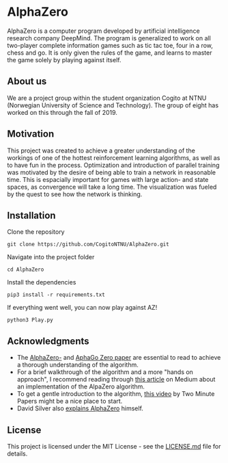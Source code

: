 # AlphaZero
AlphaZero is a computer program developed by artificial intelligence research company DeepMind. The program is generalized to work on all two-player complete information games such as tic tac toe, four in a row, chess and go. It is only given the rules of the game, and learns to master the game solely by playing against itself.

## About us
We are a project group within the student organization Cogito at NTNU (Norwegian University of Science and Technology). The group of eight has worked on this through the fall of 2019.

## Motivation
This project was created to achieve a greater understanding of the workings of one of the hottest reinforcement learning algorithms, as well as to have fun in the process. Optimization and introduction of parallel training was motivated by the desire of being able to train a network in reasonable time. This is espacially important for games with large action- and state spaces, as convergence will take a long time. The visualization was fueled by the quest to see how the network is thinking.

## Installation
Clone the repository
```
git clone https://github.com/CogitoNTNU/AlphaZero.git
```
Navigate into the project folder
```
cd AlphaZero
```
Install the dependencies
```
pip3 install -r requirements.txt
```
If everything went well, you can now play against AZ!
```
python3 Play.py
```

## Acknowledgments
* The [AlphaZero-](https://deepmind.com/documents/260/alphazero_preprint.pdf "AlphaZero paper by D. Silver et al.") and [AphaGo Zero paper](https://deepmind.com/documents/119/agz_unformatted_nature.pdf "AlphaGo Zero paper by D. Silver et al.") are essential to read to achieve a thorough understanding of the algorithm. 
* For a brief walkthrough of the algorithm and a more "hands on approach", I recommend reading through [this article](https://medium.com/oracledevs/lessons-from-implementing-alphazero-7e36e9054191 "Lessons From Implementing AlphaZero") on Medium about an implementation of the AlpaZero algorithm.
* To get a gentle introduction to the algorithm, [this video](https://www.youtube.com/watch?v=2ciR6rA85tg "AlphaZero: DeepMind's New Chess AI ") by Two Minute Papers might be a nice place to start.
* David Silver also [explains AlphaZero](https://www.youtube.com/watch?v=Wujy7OzvdJk=0s "Deepmind AlphaZero - Mastering Games Without Human Knowledge") himself.


## License
This project is licensed under the MIT License - see the [LICENSE.md](LICENSE.md) file for details.
